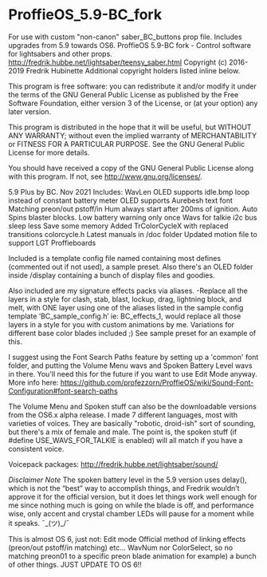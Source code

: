 # ProffieOS_5.9-BC_fork
For use with custom "non-canon" saber_BC_buttons prop file. Includes upgrades from 5.9 towards OS6.
 ProffieOS 5.9-BC fork - Control software for lightsabers and other props.
 http://fredrik.hubbe.net/lightsaber/teensy_saber.html
 Copyright (c) 2016-2019 Fredrik Hubinette
 Additional copyright holders listed inline below.

 This program is free software: you can redistribute it and/or modify
 it under the terms of the GNU General Public License as published by
 the Free Software Foundation, either version 3 of the License, or
 (at your option) any later version.

 This program is distributed in the hope that it will be useful,
 but WITHOUT ANY WARRANTY; without even the implied warranty of
 MERCHANTABILITY or FITNESS FOR A PARTICULAR PURPOSE.  See the
 GNU General Public License for more details.

 You should have received a copy of the GNU General Public License
 along with this program.  If not, see <http://www.gnu.org/licenses/>.

5.9 Plus by BC. Nov 2021
Includes:
WavLen
OLED supports idle.bmp loop instead of constant battery meter
OLED supports Aurebesh text font
Matching preon/out  pstoff/in
Hum always start after 200ms of ignition.
Auto Spins blaster blocks.
Low battery warning only once
Wavs for talkie
i2c bus sleep less
Save some memory
Added TrColorCycleX with replaced transitions colorcycle.h 
Latest manuals in /doc folder
Updated motion file to support LGT Proffieboards

Included is a template config file named containing most defines (commented out if not used),
a sample preset.
Also there's an OLED folder inside /display containing a bunch of display files and goodies.

Also included are my signature effects packs via aliases.
-Replace all the layers in a style for clash, stab, blast, lockup, drag, lightning block, and melt, 
with ONE layer using one of the aliases listed in the sample config template ‘BC_sample_config.h’ 
ie:
BC_effects_1,
would replace all those layers in a style for you with custom animations by me. 
Variations for different base color blades included ;) See sample preset for an example of this.

I suggest using the Font Search Paths feature by setting up a 'common' font folder,
and putting the Volume Menu wavs and Spoken Battery Level wavs in there.
You'll need this for the future if you want to use Edit Mode anyway.
More info here:
https://github.com/profezzorn/ProffieOS/wiki/Sound-Font-Configuration#font-search-paths

The Volume Menu and Spoken stuff can also be the downloadable versions from the OS6.x alpha release.
I made 7 different languages, most with varieties of voices. 
They are basically "robotic, droid-ish" sort of sounding, but there's a mix of female and male. 
The point is, the spoken stuff (if #define USE_WAVS_FOR_TALKIE is enabled) will all match if you have a consistent voice.

Voicepack packages:
http://fredrik.hubbe.net/lightsaber/sound/

*Disclaimer Note* 
The spoken battery level in the 5.9 version uses delay(), 
which is not the “best” way to accomplish things, 
and Fredrik wouldn’t approve it for the official version,
but it does let things work well enough for me since nothing much is going on
while the blade is off, and performance wise, only accent and crystal chamber
LEDs will pause for a moment while it speaks.  ¯\_(ツ)_/¯


This is almost OS 6, just not:
Edit mode
Official method of linking effects (preon/out  pstoff/in matching)  etc…
WavNum nor ColorSelect, so no matching preon01 to a specific preon blade animation for example)
a bunch of other things. JUST UPDATE TO OS 6!!
